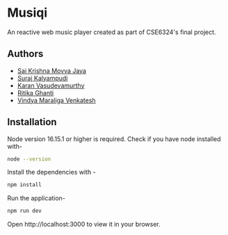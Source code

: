 
# Musiqi

An reactive web music player created as part of CSE6324's final project. 


## Authors

- [Sai Krishna Movva Jaya](https://www.github.com/SKrishnaMJ)
- [Suraj Kalyampudi](https://www.github.com/SurajKalyampud)
- [Karan Vasudevamurthy](https://github.com/karanlvm)
- [Ritika Ghanti](https://github.com/ritikaghanti)
- [Vindya Maraliga Venkatesh](https://github.com/Vindya29)


## Installation

Node version 16.15.1 or higher is required. Check if you have node installed with- 

```bash
node --version
```

Install the dependencies with -

```bash
npm install
```

Run the application-

```bash
npm run dev
```

Open http://localhost:3000 to view it in your browser.



